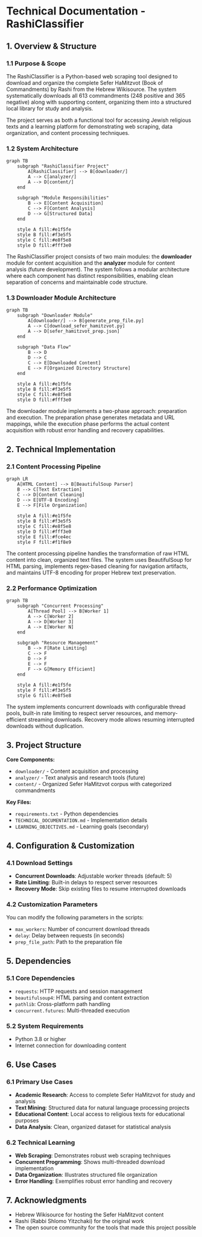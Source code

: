 # Technical Documentation - RashiClassifier

## 1. Overview & Structure

### 1.1 Purpose & Scope

The RashiClassifier is a Python-based web scraping tool designed to download and organize the complete Sefer HaMitzvot (Book of Commandments) by Rashi from the Hebrew Wikisource. The system systematically downloads all 613 commandments (248 positive and 365 negative) along with supporting content, organizing them into a structured local library for study and analysis.

The project serves as both a functional tool for accessing Jewish religious texts and a learning platform for demonstrating web scraping, data organization, and content processing techniques.

### 1.2 System Architecture

```mermaid
graph TB
    subgraph "RashiClassifier Project"
        A[RashiClassifier] --> B[downloader/]
        A --> C[analyzer/]
        A --> D[content/]
    end
    
    subgraph "Module Responsibilities"
        B --> E[Content Acquisition]
        C --> F[Content Analysis]
        D --> G[Structured Data]
    end
    
    style A fill:#e1f5fe
    style B fill:#f3e5f5
    style C fill:#e8f5e8
    style D fill:#fff3e0
```

The RashiClassifier project consists of two main modules: the **downloader** module for content acquisition and the **analyzer** module for content analysis (future development). The system follows a modular architecture where each component has distinct responsibilities, enabling clean separation of concerns and maintainable code structure.

### 1.3 Downloader Module Architecture

```mermaid
graph TB
    subgraph "Downloader Module"
        A[downloader/] --> B[generate_prep_file.py]
        A --> C[download_sefer_hamitzvot.py]
        A --> D[sefer_hamitzvot_prep.json]
    end
    
    subgraph "Data Flow"
        B --> D
        D --> C
        C --> E[Downloaded Content]
        E --> F[Organized Directory Structure]
    end
    
    style A fill:#e1f5fe
    style B fill:#f3e5f5
    style C fill:#e8f5e8
    style D fill:#fff3e0
```

The downloader module implements a two-phase approach: preparation and execution. The preparation phase generates metadata and URL mappings, while the execution phase performs the actual content acquisition with robust error handling and recovery capabilities.

## 2. Technical Implementation

### 2.1 Content Processing Pipeline

```mermaid
graph LR
    A[HTML Content] --> B[BeautifulSoup Parser]
    B --> C[Text Extraction]
    C --> D[Content Cleaning]
    D --> E[UTF-8 Encoding]
    E --> F[File Organization]
    
    style A fill:#e1f5fe
    style B fill:#f3e5f5
    style C fill:#e8f5e8
    style D fill:#fff3e0
    style E fill:#fce4ec
    style F fill:#f1f8e9
```

The content processing pipeline handles the transformation of raw HTML content into clean, organized text files. The system uses BeautifulSoup for HTML parsing, implements regex-based cleaning for navigation artifacts, and maintains UTF-8 encoding for proper Hebrew text preservation.

### 2.2 Performance Optimization

```mermaid
graph TB
    subgraph "Concurrent Processing"
        A[Thread Pool] --> B[Worker 1]
        A --> C[Worker 2]
        A --> D[Worker 3]
        A --> E[Worker N]
    end
    
    subgraph "Resource Management"
        B --> F[Rate Limiting]
        C --> F
        D --> F
        E --> F
        F --> G[Memory Efficient]
    end
    
    style A fill:#e1f5fe
    style F fill:#f3e5f5
    style G fill:#e8f5e8
```

The system implements concurrent downloads with configurable thread pools, built-in rate limiting to respect server resources, and memory-efficient streaming downloads. Recovery mode allows resuming interrupted downloads without duplication.

## 3. Project Structure

**Core Components:**
- `downloader/` - Content acquisition and processing
- `analyzer/` - Text analysis and research tools (future)
- `content/` - Organized Sefer HaMitzvot corpus with categorized commandments

**Key Files:**
- `requirements.txt` - Python dependencies
- `TECHNICAL_DOCUMENTATION.md` - Implementation details
- `LEARNING_OBJECTIVES.md` - Learning goals (secondary)

## 4. Configuration & Customization

### 4.1 Download Settings
- **Concurrent Downloads**: Adjustable worker threads (default: 5)
- **Rate Limiting**: Built-in delays to respect server resources
- **Recovery Mode**: Skip existing files to resume interrupted downloads

### 4.2 Customization Parameters
You can modify the following parameters in the scripts:
- `max_workers`: Number of concurrent download threads
- `delay`: Delay between requests (in seconds)
- `prep_file_path`: Path to the preparation file

## 5. Dependencies

### 5.1 Core Dependencies
- `requests`: HTTP requests and session management
- `beautifulsoup4`: HTML parsing and content extraction
- `pathlib`: Cross-platform path handling
- `concurrent.futures`: Multi-threaded execution

### 5.2 System Requirements
- Python 3.8 or higher
- Internet connection for downloading content

## 6. Use Cases

### 6.1 Primary Use Cases
- **Academic Research**: Access to complete Sefer HaMitzvot for study and analysis
- **Text Mining**: Structured data for natural language processing projects
- **Educational Content**: Local access to religious texts for educational purposes
- **Data Analysis**: Clean, organized dataset for statistical analysis

### 6.2 Technical Learning
- **Web Scraping**: Demonstrates robust web scraping techniques
- **Concurrent Programming**: Shows multi-threaded download implementation
- **Data Organization**: Illustrates structured file organization
- **Error Handling**: Exemplifies robust error handling and recovery

## 7. Acknowledgments

- Hebrew Wikisource for hosting the Sefer HaMitzvot content
- Rashi (Rabbi Shlomo Yitzchaki) for the original work
- The open source community for the tools that made this project possible 